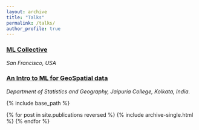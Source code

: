 ```yaml
---
layout: archive
title: "Talks"
permalink: /talks/
author_profile: true
---
```


### [ML Collective](ML_collective_VOG.pptx)
*San Francisco, USA*

### [An Intro to ML for GeoSpatial data](jaipuria_machine_learning_webinar.pptx)
*Department of Statistics and Geography, Jaipuria College, Kolkata, India.*

{% include base_path %}

{% for post in site.publications reversed %}
  {% include archive-single.html %}
{% endfor %}
